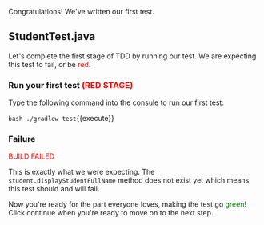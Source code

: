 Congratulations! We've written our first test.

## StudentTest.java

Let's complete the first stage of TDD by running our test. We are expecting this test to fail, or be <span style="color:red">red</span>.
### Run your first test <span style="color:red">(RED STAGE)</span>

Type the following command into the consule to run our first test:

`bash ./gradlew test`{{execute}}

### Failure
<span style="color:red">BUILD FAILED</span>

This is exactly what we were expecting. The `student.displayStudentFullName` method does not exist yet which means this test should and will fail.

Now you're ready for the part everyone loves, making the test go <span style="color:green">green</span>! Click continue when you're ready to move on to the next step.